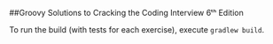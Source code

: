 ##Groovy Solutions to Cracking the Coding Interview 6ᵗʰ Edition

To run the build (with tests for each exercise), execute `gradlew build`.